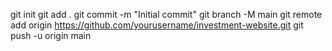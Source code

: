 git init
git add .
git commit -m "Initial commit"
git branch -M main
git remote add origin https://github.com/yourusername/investment-website.git
git push -u origin main
